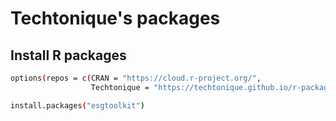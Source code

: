 # Techtonique's packages

## Install R packages


```bash
options(repos = c(CRAN = "https://cloud.r-project.org/",
                  Techtonique = "https://techtonique.github.io/r-packages"))

install.packages("esgtoolkit")
```


